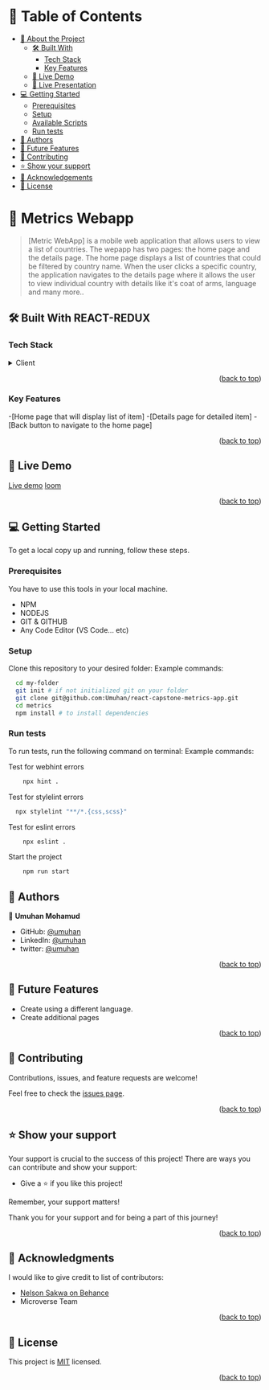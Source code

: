 <!-- TABLE OF CONTENTS -->

# 📗 Table of Contents

- [📖 About the Project](#about-project)
  - [🛠 Built With](#built-with)
    - [Tech Stack](#tech-stack)
    - [Key Features](#key-features)
  - [🚀 Live Demo](#live-demo)
  - [🚀 Live Presentation](#live-presentation)
- [💻 Getting Started](#getting-started)
  - [Prerequisites](#prerequisites)
  - [Setup](#setup)
  - [Available Scripts](#usage)
  - [Run tests](#run-tests)
- [👥 Authors](#authors)
- [🔭 Future Features](#future-features)
- [🤝 Contributing](#contributing)
- [⭐️ Show your support](#support)
- [🙏 Acknowledgements](#acknowledgements)
- [📝 License](#license)

<!-- PROJECT DESCRIPTION -->

# 📖 Metrics Webapp <a name="about-project"></a>

> [Metric WebApp] is a mobile web application that allows users to view a list of countries. The wepapp has two pages: the home page and the details page. The home page displays a list of countries that could be filtered by country name. When the user clicks a specific country, the application navigates to the details page where it allows the user to view individual country with details like it's coat of arms, language and many more..

## 🛠 Built With <a name="built-with">REACT-REDUX</a>

### Tech Stack <a name="tech-stack"></a>

<details>
  <summary>Client</summary>
  <ul>
    <li><a href="https://developer.mozilla.org/en-US/docs/Web/HTML">HTML</a></li>
    <li><a href="https://developer.mozilla.org/en-US/docs/Web/CSS">CSS</a></li>
    <li><a href="https://developer.mozilla.org/en-US/docs/Web/JavaScript">JAVASCRIPT</a></li>
    <li><a href="https://getbootstrap.com/docs/5.3/getting-started/introduction/">BOOTSTRAP</a></li>
    <li><a href="https://webpack.js.org/guides/getting-started/">WEBPACK</a></li>
    <li><a href="https://www.atlassian.com/git/tutorials/comparing-workflows/gitflow-workflow">GITFLOW</a></li>
    <li><a href="https://reactrouter.com/en/main/start/tutorial#setup">REACT ROUTER DOM V6</a></li>
    <li><a href="https://react.dev/learn">REACTJS</a></li>
    <li><a href="https://redux-toolkit.js.org/">REDUX TOOLKIT</a></li>
    <li><a href="https://jestjs.io/docs/getting-started">JEST</a></li>
  </ul>
</details>

<p align="right">(<a href="#readme-top">back to top</a>)</p>

<!-- Key Features -->

### Key Features <a name="key-features"></a>

-[Home page that will display list of item] -[Details page for detailed item] -[Back button to navigate to the home page]

<p align="right">(<a href="#readme-top">back to top</a>)</p>
<!-- LIVE DEMO -->

## 🔭 Live Demo <a name="future-features"></a>

[Live demo](react-capstone-metrics-app.netlify.app)
[loom](https://www.loom.com/share/e12a7c58190943aeb1d1ebac082f3f15)

<p align="right">(<a href="#readme-top">back to top</a>)</p>

<!-- Presentation of the project -->

<!-- GETTING STARTED -->

## 💻 Getting Started <a name="getting-started"></a>

To get a local copy up and running, follow these steps.

### Prerequisites

You have to use this tools in your local machine.

- NPM
- NODEJS
- GIT & GITHUB
- Any Code Editor (VS Code... etc)

### Setup

Clone this repository to your desired folder:
Example commands:

```sh
  cd my-folder
  git init # if not initialized git on your folder
  git clone git@github.com:Umuhan/react-capstone-metrics-app.git
  cd metrics
  npm install # to install dependencies
```

### Run tests

To run tests, run the following command on terminal:
Example commands:

Test for webhint errors

```sh
	npx hint .
```

Test for stylelint errors

```sh
  npx stylelint "**/*.{css,scss}"
```

Test for eslint errors

```sh
	npx eslint .
```

Start the project

```sh
	npm run start
```

<!-- AUTHORS -->

## 👥 Authors <a name="authors"></a>

👤 **Umuhan Mohamud**

- GitHub: [@umuhan](https://github.com/Umuhan)
- LinkedIn: [@umuhan](https://www.linkedin.com/in/umuhan-mohamud/)
- twitter: [@umuhan](https://twitter.com/HannyUmuhan)

<p align="right">(<a href="#readme-top">back to top</a>)</p>

<!-- FUTURE FEATURES -->

## 🔭 Future Features <a name="future-features"></a>

- Create using a different language.
- Create additional pages

<p align="right">(<a href="#readme-top">back to top</a>)</p>

<!-- CONTRIBUTING -->

## 🤝 Contributing <a name="contributing"></a>

Contributions, issues, and feature requests are welcome!

Feel free to check the [issues page](https://github.com/Umuhan/react-capstone-metrics-app/issues).

<p align="right">(<a href="#readme-top">back to top</a>)</p>

<!-- SUPPORT -->

## ⭐️ Show your support <a name="support"></a>

Your support is crucial to the success of this project! There are ways you can contribute and show your support:

- Give a ⭐️ if you like this project!

Remember, your support matters!

Thank you for your support and for being a part of this journey!

<p align="right">(<a href="#readme-top">back to top</a>)</p>

<!-- ACKNOWLEDGEMENTS -->

## 🙏 Acknowledgments <a name="acknowledgements"></a>

I would like to give credit to list of contributors:

- [Nelson Sakwa on Behance](https://www.behance.net/sakwadesignstudio)
- Microverse Team

<p align="right">(<a href="#readme-top">back to top</a>)</p>

<!-- LICENSE -->

## 📝 License <a name="license"></a>

This project is [MIT](./LICENSE) licensed.

<p align="right">(<a href="#readme-top">back to top</a>)</p>
